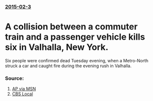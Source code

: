### [2015-02-3](/news/2015/02/3/index.md)

# A collision between a commuter train and a passenger vehicle kills six in Valhalla, New York. 

Six people were confirmed dead Tuesday evening, when a Metro-North struck a car and caught fire during the evening rush in Valhalla.


### Source:

1. [AP via MSN](http://www.msn.com/en-us/news/us/commuter-train-strikes-2-vehicles-on-tracks-people-injured/ar-AA8XhC8)
2. [CBS Local](http://newyork.cbslocal.com/2015/02/03/metro-north-train-hits-car-in-valhalla-service-snagged-on-harlem-line/)
